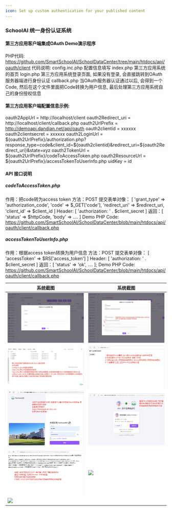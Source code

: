 ```yaml
---
icon: Set up custom authentication for your published content
---
```


### SchoolAI 统一身份认证系统
#### 第三方应用客户端集成OAuth Demo演示程序

PHP代码: https://github.com/SmartSchoolAI/SchoolDataCenter/tree/main/htdocs/api/oauth/client
代码说明:
config.inc.php 配置信息填写
index.php 第三方应用系统的首页
login.php 第三方应用系统登录页面, 如果没有登录, 会直接跳转到OAuth服务器端进行身份认证
callback.php 当OAuth服务器认证通过以后, 会得到一个Code, 然后在这个文件里面把Code转换为用户信息, 最后处理第三方应用系统自己的身份授权信息

#### 第三方应用客户端配置信息示例:
oauth2AppUrl = http://localhost/client
oauth2Redirect_uri = http://localhost/client/callback.php
oauth2UrlPrefix = http://demoapi.dandian.net/api/oauth
oauth2clientid  = xxxxxx
oauth2clientsecret = xxxxxx
oauth2LoginUrl = ${oauth2UrlPrefix}/authorization.php?response_type=code&client_id=${oauth2clientid}&redirect_uri=${oauth2Redirect_uri}&state=xyz
oauth2TokenUrl = ${oauth2UrlPrefix}/codeToAccessToken.php
oauth2ResourceUrl = ${oauth2UrlPrefix}/accessTokenToUserInfo.php
uidKey = id

#### API 接口说明
##### codeToAccessToken.php
作用：把code转为access token
方法：POST
提交表单对像： [
    'grant_type' => 'authorization_code',
    'code' => $_GET['code'],
    'redirect_uri' => $redirect_uri,
    'client_id' => $client_id
  ]
Header: [ 'authorization: ' . $client_secret ]
返回：[ 'status' => $httpCode, 'body' => .... ]
Demo PHP Code: https://github.com/SmartSchoolAI/SchoolDataCenter/blob/main/htdocs/api/oauth/client/callback.php

##### accessTokenToUserInfo.php
作用：根据access token转换为用户信息
方法：POST
提交表单对像： [ 'accessToken' => $RS['access_token'] ]
Header: [ 'authorization: ' . $client_secret ]
返回：[ 'status' => 'ok', .... ];
Demo PHP Code: https://github.com/SmartSchoolAI/SchoolDataCenter/blob/main/htdocs/api/oauth/client/callback.php



| 系统截图  | 系统截图 |
|-------|-----------|
| <img src="./images/01.png" > | <img src="./images/02.png" > |
| <img src="./images/03.png" > | <img src="./images/04.png" > |
| <img src="./images/05.png" > | <img src="./images/06.png" > |
| <img src="./images/07.png" > | <img src="./images/08.png" > |
| <img src="./images/09.png" > | |